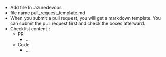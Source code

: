 
- Add file In .azuredevops
- file name pull_request_template.md
- When you submit a pull request, you will get a markdown template. You can submit the pull request first and check the boxes afterward.
- Checklist content :
	- PR
		- ...
	- Code
		- ...